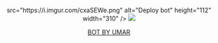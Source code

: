   <p align="center">
src="https://i.imgur.com/cxaSEWe.png" alt="Deploy bot" height="112" width="310" /></a>
     
<img src="https://telegra.ph/file/55d1084aaae113bbe72ed.jpg">
   <p align="center">
<a href="https://github.com/D4X-UMAR">
<detaila close>
  BOT BY UMAR

